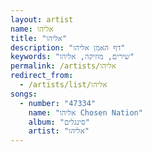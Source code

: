 ```yaml
---
layout: artist
name: אליהו
title: "אליהו"
description: "דף האמן אליהו"
keywords: "שירים, מוזיקה, אליהו"
permalink: /artists/אליהו
redirect_from:
  - /artists/list/אליהו
songs:
  - number: "47334"
    name: "אליהו Chosen Nation"
    album: "סינגלים"
    artist: "אליהו"
---
```

